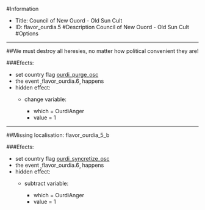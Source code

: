 #Information
 - Title: Council of New Ouord - Old Sun Cult
 - ID: flavor_ourdia.5
#Description
Council of New Ouord - Old Sun Cult
#Options

___
##We must destroy all heresies, no matter how political convenient they are!

###Efects:<ul><li>set country flag [ourdi_purge_osc](../flags/ourdi_purge_osc.md)</li><li>the event ˻flavor_ourdia.6˼ happens</li><li>hidden effect:</li><ul><li>change variable:</li><ul><li>which = OurdiAnger</li><li>value = 1</li></ul></ul></ul>

___
##Missing localisation: flavor_ourdia_5_b

###Efects:<ul><li>set country flag [ourdi_syncretize_osc](../flags/ourdi_syncretize_osc.md)</li><li>the event ˻flavor_ourdia.6˼ happens</li><li>hidden effect:</li><ul><li>subtract variable:</li><ul><li>which = OurdiAnger</li><li>value = 1</li></ul></ul></ul>

